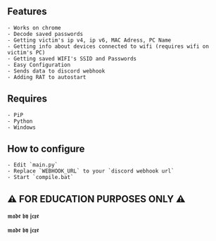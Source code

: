 
## Features
    - Works on chrome
    - Decode saved passwords
    - Getting victim's ip v4, ip v6, MAC Adress, PC Name
    - Getting info about devices connected to wifi (requires wifi on victim's PC)
    - Getting saved WIFI's SSID and Passwords
    - Easy Configuration
    - Sends data to discord webhook
    - Adding RAT to autostart

## Requires 
    - PiP
    - Python
    - Windows

## How to configure
    - Edit `main.py`
    - Replace `WEBHOOK_URL` to your `discord webhook url`
    - Start `compile.bat`



## ⚠️ FOR EDUCATION PURPOSES ONLY ⚠️ 

𝖒𝖆𝖉𝖊 𝖇𝖞 𝖏𝖈𝖝𝖊


























𝖒𝖆𝖉𝖊 𝖇𝖞 𝖏𝖈𝖝𝖊

